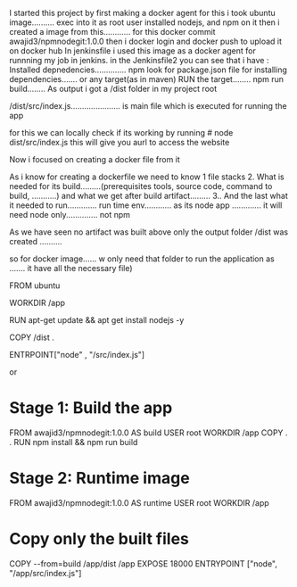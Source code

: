 I started this project by first making a docker agent
for this i took ubuntu image.......... exec into it as root user
installed nodejs, and npm on it
then i created a image from this............
for this  docker commit  <contianerid> awajid3/npmnodegit:1.0.0
then i docker login and docker push to upload it on docker hub
In jenkinsfile i used this image as a docker agent for runnning my job in jenkins.
in the Jenkinsfile2 you can see that i have :
Installed depnedencies.............. npm look for package.json file for installing dependencies....... or any target(as in maven) 
RUN the target........ npm run build........
As output  i got a /dist folder in my project root 

/dist/src/index.js...................... is main file which is executed for running the app

for this we can locally check if its working by running   # node dist/src/index.js                this will give you aurl to access the website

Now i focused on creating a docker file from it

As i know for creating a dockerfile  we need to know
1 file stacks
2.  What is needed for its build.........(prerequisites tools, source code, command to build, ...........)       and what we get after build  artifact.........
3..  And the last what it needed to run............. run time env............ as its node app ............. it will need node  only.............. not npm


As we have seen  no artifact was built above  only the output folder /dist was created ..........

so for docker image...... w only need that folder to run the application as ....... it have all the necessary file)

FROM ubuntu

WORKDIR /app

RUN apt-get update  && apt get install nodejs  -y

COPY  /dist    .

ENTRPOINT["node" , "/src/index.js"]



or 



# Stage 1: Build the app
FROM awajid3/npmnodegit:1.0.0 AS build
USER root
WORKDIR /app
COPY . .
RUN npm install && npm run build


# Stage 2: Runtime image
FROM awajid3/npmnodegit:1.0.0 AS runtime
USER root
WORKDIR /app
# Copy only the built files
COPY --from=build /app/dist /app
EXPOSE 18000
ENTRYPOINT ["node", "/app/src/index.js"]



